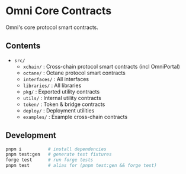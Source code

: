 # Omni Core Contracts

Omni's core protocol smart contracts.

## Contents

- `src/`
    - `xchain/`     : Cross-chain protocol smart contracts (incl OmniPortal)
    - `octane/`     : Octane protocol smart contracts
    - `interfaces/` : All interfaces
    - `libraries/`  : All libraries
    - `pkg/`        : Exported utility contracts
    - `utils/`      : Internal utility contracts
    - `token/`      : Token & bridge contracts
    - `deploy/`     : Deployment utilities
    - `examples/`   : Example cross-chain contracts

## Development

```bash
pnpm i          # install dependencies
pnpm test:gen   # generate test fixtures
forge test      # run forge tests
pnpm test       # alias for (pnpm test:gen && forge test)
```
